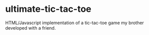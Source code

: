 # ultimate-tic-tac-toe
HTML/Javascript implementation of a tic-tac-toe game my brother developed with a friend.
